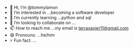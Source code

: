 - 👋 Hi, I’m @tommylamon
- 👀 I’m interested in ...becoming a software developer
- 🌱 I’m currently learning ...python and sql
- 💞️ I’m looking to collaborate on ...
- 📫 How to reach me ...my email is terraxavier11@gmail.com
- 😄 Pronouns: ...he/him
- ⚡ Fun fact: ...

<!---
tommylamon/tommylamon is a ✨ special ✨ repository because its `README.md` (this file) appears on your GitHub profile.
You can click the Preview link to take a look at your changes.
--->
